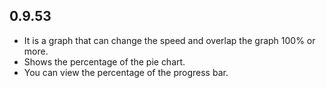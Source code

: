 ## 0.9.53

* It is a graph that can change the speed and overlap the graph 100% or more.
* Shows the percentage of the pie chart.
* You can view the percentage of the progress bar.
